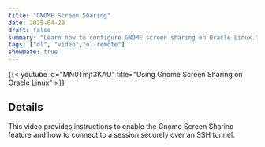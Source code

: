 ```yaml
---
title: "GNOME Screen Sharing"
date: 2025-04-29
draft: false
summary: "Learn how to configure GNOME screen sharing on Oracle Linux."
tags: ["ol", "video","ol-remote"]
showDate: true
---
```


{{< youtube id="MN0Tmjf3KAU" title="Using Gnome Screen Sharing on Oracle Linux" >}}

## Details

This video provides instructions to enable the Gnome Screen Sharing feature and how to connect to a session securely over an SSH tunnel.
